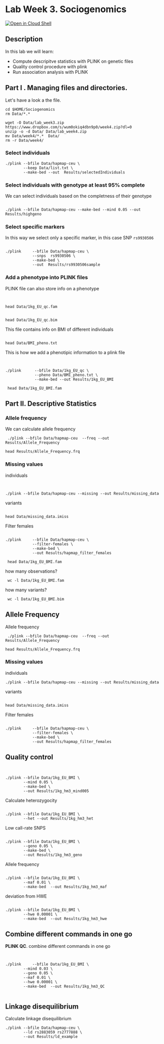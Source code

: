 # Lab Week 3. Sociogenomics

[![Open in Cloud Shell](https://gstatic.com/cloudssh/images/open-btn.png)](https://ssh.cloud.google.com/cloudshell/open?cloudshell_git_repo=https://github.com/nicolabarban/sociogenomics2024&cloudshell_tutorial=week3/lab3.md)

## Description
In this lab we will learn:

* Compute descripitve statistics with PLINK on genetic files 
* Quality control procedure with plink
* Run association analysis with PLINK

## Part I . Managing files and directories.
Let's have a look a the file. 

```
cd $HOME/Sociogenomics
rm Data/*.*

wget -O Data/lab_week3.zip https://www.dropbox.com/s/wum0okiq4dbn9p0/week4.zip?dl=0 
unzip -o -d Data/ Data/lab_week4.zip 
mv Data/week4/*.*  Data/ 
rm -r Data/week4/
```



### Select individuals
```
./plink --bfile Data/hapmap-ceu \
        --keep Data/list.txt \
        --make-bed --out  Results/selectedIndividuals

```

### Select individuals with genotype at least 95% complete
We can select individuals based on the completness of their genotype
```

./plink --bfile Data/hapmap-ceu --make-bed --mind 0.05 --out Results/highgeno
```



### Select specific markers

In this way we select only a specific marker, in this case SNP `rs9930506`
```

./plink     --bfile Data/hapmap-ceu \
            --snps  rs9930506 \
        	--make-bed \
            --out  Results/rs9930506sample

```



### Add a phenotype into PLINK files

PLINK file can also store info on a phenotype
```


head Data/1kg_EU_qc.fam
```

```

head Data/1kg_EU_qc.bim
```


This file contains info on BMI of different individuals
```

head Data/BMI_pheno.txt
```

This is how we add a phenotipic information to a plink file
```


./plink      --bfile Data/1kg_EU_qc \
             --pheno Data/BMI_pheno.txt \
             --make-bed --out Results/1kg_EU_BMI

```

```
 head Data/1kg_EU_BMI.fam
```
## Part II. Descriptive Statistics

### Allele frequency
We can calculate allele frequency

```
 ./plink --bfile Data/hapmap-ceu  --freq --out Results/Allele_Frequency
```

```
head Results/Allele_Frequency.frq 
```

### Missing values

individuals
```


./plink --bfile Data/hapmap-ceu --missing --out Results/missing_data
```
variants
```

head Data/missing_data.imiss
```

Filter females
```

./plink     --bfile Data/hapmap-ceu \
            --filter-females \
            --make-bed \
            --out Results/hapmap_filter_females

```


```
 head Data/1kg_EU_BMI.fam
```

how many observations?

```
 wc -l Data/1kg_EU_BMI.fam
```

how many variants?

```
 wc -l Data/1kg_EU_BMI.bim
```


## Allele Frequency



Allele frequency
```
 ./plink --bfile Data/hapmap-ceu  --freq --out Results/Allele_Frequency
```

```
head Results/Allele_Frequency.frq 
```

### Missing values

individuals
```
./plink --bfile Data/hapmap-ceu --missing --out Results/missing_data
```
variants
```

head Data/missing_data.imiss
```

Filter females
```

./plink     --bfile Data/hapmap-ceu \
            --filter-females \
            --make-bed \
       	 	--out Results/hapmap_filter_females

```
## Quality control
```


./plink --bfile Data/1kg_EU_BMI \
		--mind 0.05 \
		--make-bed \
		--out Results/1kg_hm3_mind005
```

Calculate heterozygocity
```

./plink --bfile Data/1kg_EU_BMI \
		--het --out Results/1kg_hm3_het
```


Low call-rate SNPS
```

./plink --bfile Data/1kg_EU_BMI \
		--geno 0.05 \
		--make-bed \
		--out Results/1kg_hm3_geno
```

Allele frequency
```

./plink --bfile Data/1kg_EU_BMI \
	 	--maf 0.01 \
		--make-bed  --out Results/1kg_hm3_maf
```
deviation from HWE
```

./plink --bfile Data/1kg_EU_BMI \
	 	--hwe 0.00001 \
		--make-bed  --out Results/1kg_hm3_hwe

```

## Combine different commands in one go

**PLINK QC**. combine different commands in one go
```


./plink     --bfile Data/1kg_EU_BMI \
       	--mind 0.03 \
       	--geno 0.05 \
       	--maf 0.01 \
    	--hwe 0.00001 \
        --make-bed  --out Results/1kg_hm3_QC      
			
```
## Linkage disequilibrium

Calculate linkage disequilibrium
```
./plink --bfile Data/hapmap-ceu \
	 	--ld rs2883059 rs2777888 \
		--out Results/ld_example

```